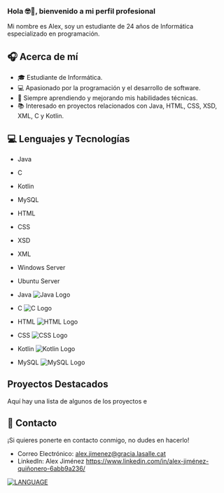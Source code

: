 ### Hola 🤓👋, bienvenido a mi perfil profesional

Mi nombre es Alex, soy un estudiante de 24 años de Informática especializado en programación. 

## 🎧 Acerca de mí

- 🎓 Estudiante de Informática.
- 💻 Apasionado por la programación y el desarrollo de software.
- 🌱 Siempre aprendiendo y mejorando mis habilidades técnicas.
- 📚 Interesado en proyectos relacionados con Java, HTML, CSS, XSD, XML, C y Kotlin.

## 💻 Lenguajes y Tecnologías 

- Java 
- C
- Kotlin
- MySQL
- HTML
- CSS 
- XSD
- XML
- Windows Server
- Ubuntu Server

- Java ![Java Logo](url/a/tu/logo/java.png)
- C ![C Logo](url/a/tu/logo/c.png)
- HTML ![HTML Logo](url/a/tu/logo/html.png)
- CSS ![CSS Logo](url/a/tu/logo/css.png)
- Kotlin ![Kotlin Logo](url/a/tu/logo/kotlin.png)
- MySQL ![MySQL Logo](url/a/tu/logo/mysql.png)

## Proyectos Destacados
Aquí hay una lista de algunos de los proyectos e
## 📲 Contacto 

¡Si quieres ponerte en contacto conmigo, no dudes en hacerlo!

- Correo Electrónico: alex.jimenez@gracia.lasalle.cat
- LinkedIn: Alex Jiménez https://www.linkedin.com/in/alex-jiménez-quiñonero-6abb9a236/

[![LANGUAGE](https://img.shields.io/github/languages/top/user/repo/LANGUAGE.svg)](https://github.com/user/repo/)

<!--
**userAl3x/userAl3x** is a ✨ _special_ ✨ repository because its `README.md` (this file) appears on your GitHub profile.

Here are some ideas to get you started:

- 🔭 I’m currently working on ...
- 🌱 I’m currently learning ...
- 👯 I’m looking to collaborate on ...
- 🤔 I’m looking for help with ...
- 💬 Ask me about ...
- 📫 How to reach me: ...
- 😄 Pronouns: ...
- ⚡ Fun fact: ...
-->
